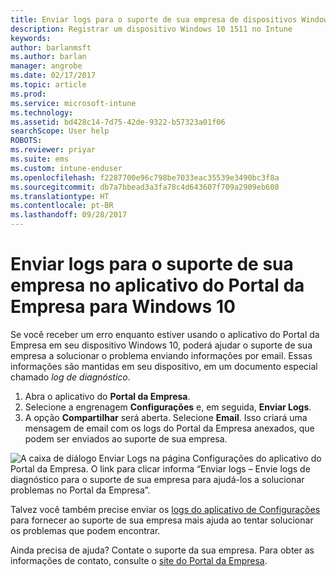 ```yaml
---
title: Enviar logs para o suporte de sua empresa de dispositivos Windows 10 | Microsoft Docs
description: Registrar um dispositivo Windows 10 1511 no Intune
keywords: 
author: barlanmsft
ms.author: barlan
manager: angrobe
ms.date: 02/17/2017
ms.topic: article
ms.prod: 
ms.service: microsoft-intune
ms.technology: 
ms.assetid: bd428c14-7d75-42de-9322-b57323a01f06
searchScope: User help
ROBOTS: 
ms.reviewer: priyar
ms.suite: ems
ms.custom: intune-enduser
ms.openlocfilehash: f2287700e96c798be7033eac35539e3490bc3f8a
ms.sourcegitcommit: db7a7bbead3a3fa78c4d643607f709a2909eb608
ms.translationtype: HT
ms.contentlocale: pt-BR
ms.lasthandoff: 09/28/2017
---
```

# <a name="send-logs-to-your-company-support-from-the-company-portal-app-for-windows-10"></a>Enviar logs para o suporte de sua empresa no aplicativo do Portal da Empresa para Windows 10

Se você receber um erro enquanto estiver usando o aplicativo do Portal da Empresa em seu dispositivo Windows 10, poderá ajudar o suporte de sua empresa a solucionar o problema enviando informações por email. Essas informações são mantidas em seu dispositivo, em um documento especial chamado _log de diagnóstico_.

1.  Abra o aplicativo do **Portal da Empresa**.
2.  Selecione a engrenagem **Configurações** e, em seguida, **Enviar Logs**.
3.  A opção **Compartilhar** será aberta. Selecione **Email**. Isso criará uma mensagem de email com os logs do Portal da Empresa anexados, que podem ser enviados ao suporte de sua empresa.

  ![A caixa de diálogo Enviar Logs na página Configurações do aplicativo do Portal da Empresa. O link para clicar informa “Enviar logs – Envie logs de diagnóstico para o suporte de sua empresa para ajudá-los a solucionar problemas no Portal da Empresa”.](./media/w10-share-logs.png)

Talvez você também precise enviar os [logs do aplicativo de Configurações](send-logs-to-your-it-admin-settings-windows.md) para fornecer ao suporte de sua empresa mais ajuda ao tentar solucionar os problemas que podem encontrar. 

Ainda precisa de ajuda? Contate o suporte da sua empresa. Para obter as informações de contato, consulte o [site do Portal da Empresa](https://portal.manage.microsoft.com).
